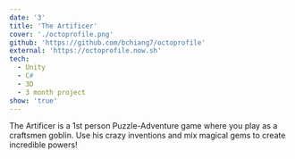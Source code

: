 ```yaml
---
date: '3'
title: 'The Artificer'
cover: './octoprofile.png'
github: 'https://github.com/bchiang7/octoprofile'
external: 'https://octoprofile.now.sh'
tech:
  - Unity
  - C#
  - 3D
  - 3 month project
show: 'true'
---
```


The Artificer is a 1st person Puzzle-Adventure game where you play as a craftsmen goblin. Use his crazy inventions and mix magical gems to create incredible powers!
